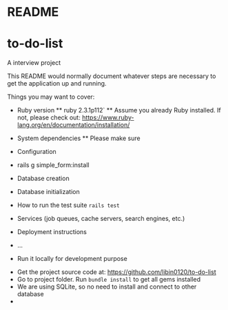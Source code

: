 # README

# to-do-list
A interview project

This README would normally document whatever steps are necessary to get the
application up and running.

Things you may want to cover:

* Ruby version
** ruby 2.3.1p112`
** Assume you already Ruby installed. If not, please check out: https://www.ruby-lang.org/en/documentation/installation/

* System dependencies
** Please make sure 

* Configuration
- rails g simple_form:install

* Database creation

* Database initialization

* How to run the test suite
`rails test`

* Services (job queues, cache servers, search engines, etc.)

* Deployment instructions

* ...

* Run it locally for development purpose
- Get the project source code at: https://github.com/libin0120/to-do-list
- Go to project folder. Run `bundle install` to get all gems installed
- We are using SQLite, so no need to install and connect to other database
- 

